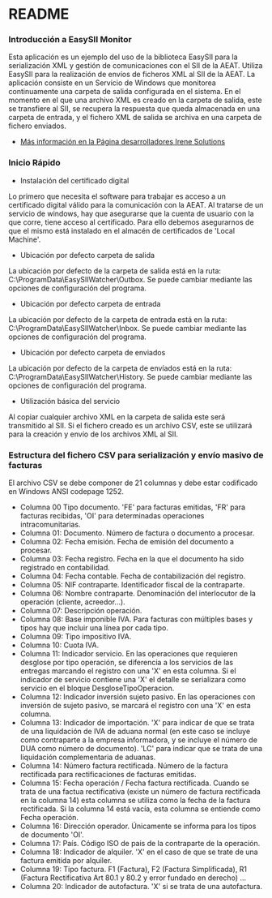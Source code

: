 # README #

### Introducción a EasySII Monitor ###

Esta aplicación es un ejemplo del uso de la biblioteca EasySII para la serialización XML y gestión de comunicaciones con el SII de la AEAT. Utiliza EasySII para la realización de envíos de ficheros XML al SII de la AEAT. 
La aplicación consiste en un Servicio de Windows que monitorea continuamente una carpeta de salida configurada en el sistema. En el momento en el que una archivo XML es creado en la carpeta de salida, este se transfiere al SII, se recupera la respuesta que queda almacenada en una carpeta de entrada, y el fichero XML de salida se archiva en una carpeta de fichero enviados.

* [Más información en la Página desarrolladores Irene Solutions](https://www.irenesolutions.com/developers.html#sii)

### Inicio Rápido ###

* Instalación del certificado digital

Lo primero que necesita el software para trabajar es acceso a un certificado digital válido para la comunicación con la AEAT. Al tratarse de un servicio de windows, hay que asegurarse que la cuenta de usuario con la que corre, tiene acceso al certificado. Para ello debemos asegurarnos de que el mismo está instalado en el almacén de certificados de 'Local Machine'.

* Ubicación por defecto carpeta de salida

La ubicación por defecto de la carpeta de salida está en la ruta: C:\ProgramData\EasySIIWatcher\Outbox. Se puede cambiar mediante las opciones de configuración del programa.

* Ubicación por defecto carpeta de entrada

La ubicación por defecto de la carpeta de entrada está en la ruta: C:\ProgramData\EasySIIWatcher\Inbox. Se puede cambiar mediante las opciones de configuración del programa.

* Ubicación por defecto carpeta de enviados

La ubicación por defecto de la carpeta de envíados está en la ruta: C:\ProgramData\EasySIIWatcher\History. Se puede cambiar mediante las opciones de configuración del programa.

* Utilización básica del servicio

Al copiar cualquier archivo XML en la carpeta de salida este será transmitido al SII. Si el fichero creado es un archivo CSV, este se utilizará para la creación y envío de los archivos XML al SII.

### Estructura del fichero CSV para serialización y envío masivo de facturas ###

El archivo CSV se debe componer de 21 columnas y debe estar codificado en Windows ANSI codepage 1252.  
- Columna 00 Tipo documento. 'FE' para facturas emitidas, 'FR' para facturas recibidas, 'OI' para determinadas operaciones intracomunitarias.  
- Columna 01: Documento. Número de factura o documento a procesar.
- Columna 02: Fecha emisión. Fecha de emisión del documento a procesar.  
- Columna 03: Fecha registro. Fecha en la que el documento ha sido registrado en contabilidad.
- Columna 04: Fecha contable. Fecha de contabilización del registro.
- Columna 05: NIF contraparte. Identificador fiscal de la contraparte.
- Columna 06: Nombre contraparte. Denominación del interlocutor de la operación (cliente, acreedor...).
- Columna 07: Descripción operación.
- Columna 08: Base imponible IVA. Para facturas con múltiples bases y tipos hay que incluir una línea por cada tipo.
- Columna 09: Tipo impositivo IVA.
- Columna 10: Cuota IVA.
- Columna 11: Indicador servicio. En las operaciones que requieren desglose por tipo operación, se diferencia a los servicios de las entregas marcando el registro con una 'X' en esta columna. Si el indicador de servicio contiene una 'X' el detalle se serializara como servicio en el bloque DesgloseTipoOperacion.
- Columna 12: Indicador inversión sujeto pasivo. En las operaciones con inversión de sujeto pasivo, se marcará el registro con una 'X' en esta columna. 
- Columna 13: Indicador de importación. 'X' para indicar de que se trata de una liquidación de IVA de aduana normal (en este caso se incluye como contraparte a la empresa informadora, y se incluye el número de DUA como número de documento). 'LC' para indicar que se trata de una liquidación complementaria de aduanas.
- Columna 14: Número factura rectificada. Número de la factura rectificada para rectificaciones de facturas emitidas.
- Columna 15: Fecha operación / Fecha factura rectificada. Cuando se trata de una factua rectificativa (existe un número de factura    rectificada en la columna 14) esta columna se utiliza como la fecha de la factura rectificada. Si la columna 14 está vacía, esta columna se entiende como Fecha operación.
- Columna 16: Dirección operador. Únicamente se informa para los tipos de documento 'OI'.
- Columna 17: País. Código ISO de pais de la contraparte de la operación.
- Columna 18: Indicador de alquiler. 'X' en el caso de que se trate de una factura emitida por alquiler.
- Columna 19: Tipo factura. F1 (Factura), F2 (Factura Simplificada), R1 (Factura Rectificativa Art 80.1 y 80.2 y error fundado en derecho) ...
- Columna 20: Indicador de autofactura. 'X' si se trata de una autofactura.

